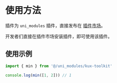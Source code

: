 # 使用方法

插件为 `uni_modules` 插件，直接发布在 [插件市场](https://ext.dcloud.net.cn/plugin?name=kux-toolkit)。

开发者们直接在插件市场安装插件，即可使用该插件。

## 使用示例

```ts
import { min } from '@/uni_modules/kux-toolkit'

console.log(min([1, 2])) // 1
```
